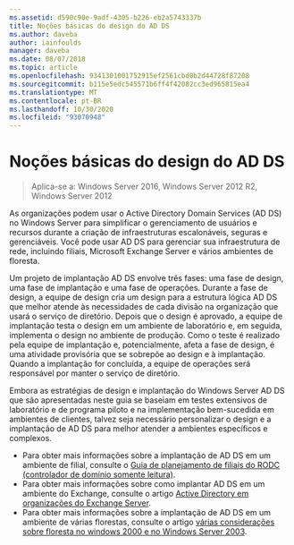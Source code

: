 ```yaml
---
ms.assetid: d590c90e-9adf-4305-b226-eb2a5743337b
title: Noções básicas do design do AD DS
ms.author: daveba
author: iainfoulds
manager: daveba
ms.date: 08/07/2018
ms.topic: article
ms.openlocfilehash: 9341301001752915ef2561cbd0b2d44728f87208
ms.sourcegitcommit: b115e5edc545571b6ff4f42082cc3ed965815ea4
ms.translationtype: MT
ms.contentlocale: pt-BR
ms.lasthandoff: 10/30/2020
ms.locfileid: "93070948"
---
```

# <a name="understanding-ad-ds-design"></a>Noções básicas do design do AD DS

> Aplica-se a: Windows Server 2016, Windows Server 2012 R2, Windows Server 2012

As organizações podem usar o Active Directory Domain Services (AD DS) no Windows Server para simplificar o gerenciamento de usuários e recursos durante a criação de infraestruturas escalonáveis, seguras e gerenciáveis. Você pode usar AD DS para gerenciar sua infraestrutura de rede, incluindo filiais, Microsoft Exchange Server e vários ambientes de floresta.

Um projeto de implantação AD DS envolve três fases: uma fase de design, uma fase de implantação e uma fase de operações. Durante a fase de design, a equipe de design cria um design para a estrutura lógica AD DS que melhor atende às necessidades de cada divisão na organização que usará o serviço de diretório. Depois que o design é aprovado, a equipe de implantação testa o design em um ambiente de laboratório e, em seguida, implementa o design no ambiente de produção. Como o teste é realizado pela equipe de implantação e, potencialmente, afeta a fase de design, é uma atividade provisória que se sobrepõe ao design e à implantação. Quando a implantação for concluída, a equipe de operações será responsável por manter o serviço de diretório.

Embora as estratégias de design e implantação do Windows Server AD DS que são apresentadas neste guia se baseiam em testes extensivos de laboratório e de programa piloto e na implementação bem-sucedida em ambientes de clientes, talvez seja necessário personalizar o design e a implantação de AD DS para melhor atender a ambientes específicos e complexos.

- Para obter mais informações sobre a implantação de AD DS em um ambiente de filial, consulte o [Guia de planejamento de filiais do RODC (controlador de domínio somente leitura)](/previous-versions/windows/it-pro/windows-server-2008-r2-and-2008/dd734758(v=ws.10)).
- Para obter mais informações sobre como implantar AD DS em um ambiente do Exchange, consulte o artigo [Active Directory em organizações do Exchange Server](/exchange/plan-and-deploy/active-directory/active-directory).
- Para obter mais informações sobre a implantação de AD DS em um ambiente de várias florestas, consulte o artigo [várias considerações sobre floresta no windows 2000 e no Windows Server 2003](/previous-versions/windows/it-pro/windows-server-2003/cc739395(v=ws.10)).
